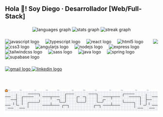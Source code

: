 <h2 align="left">Hola 👋! Soy Diego · Desarrollador [Web/Full-Stack]  </h2>

###

<div align="center">
  <img src="https://github-readme-stats.vercel.app/api/top-langs?username=DiegoPMz&locale=es&hide_title=false&layout=compact&card_width=320&langs_count=5&theme=highcontrast&hide_border=false" height="145" alt="languages graph"  />
  <img src="https://github-readme-stats.vercel.app/api?username=DiegoPMz&hide_title=false&hide_rank=false&show_icons=true&include_all_commits=true&count_private=true&disable_animations=false&theme=highcontrast&locale=en&hide_border=false" height="145" alt="stats graph"  />
  <img src="https://streak-stats.demolab.com?user=DiegoPMz&locale=en&mode=daily&theme=highcontrast&hide_border=false&border_radius=5" height="145" alt="streak graph"  />
</div>

###

<img align="right" height="150" src="https://media0.giphy.com/media/v1.Y2lkPTc5MGI3NjExM290N2Jqc3hyYWRnNmQ2dmZhMDluemd2ODBtb3J6bWkzaXhyZXZhZiZlcD12MV9pbnRlcm5hbF9naWZfYnlfaWQmY3Q9Zw/9Y1wF3wx1Dex8w9wxL/giphy.gif"  />

###

<div align="left">
  <img src="https://skillicons.dev/icons?i=js" height="34" alt="javascript logo"  />
  <img width="12" />
  <img src="https://skillicons.dev/icons?i=ts" height="34" alt="typescript logo"  />
  <img width="12" />
  <img src="https://skillicons.dev/icons?i=react" height="34" alt="react logo"  />
  <img width="12" />
  <img src="https://skillicons.dev/icons?i=html" height="34" alt="html5 logo"  />
  <img width="12" />
  <img src="https://skillicons.dev/icons?i=css" height="34" alt="css3 logo"  />
  <img width="12" />
  <img src="https://skillicons.dev/icons?i=angular" height="34" alt="angularjs logo"  />
  <img width="12" />
  <img src="https://skillicons.dev/icons?i=nodejs" height="34" alt="nodejs logo"  />
  <img width="12" />
  <img src="https://skillicons.dev/icons?i=express" height="34" alt="express logo"  />
  <img width="12" />
  <img src="https://skillicons.dev/icons?i=tailwind" height="34" alt="tailwindcss logo"  />
  <img width="12" />
  <img src="https://skillicons.dev/icons?i=sass" height="34" alt="sass logo"  />
  <img width="12" />
  <img src="https://skillicons.dev/icons?i=java" height="34" alt="java logo"  />
  <img width="12" />
  <img src="https://skillicons.dev/icons?i=spring" height="34" alt="spring logo"  />
  <img width="12" />
  <img src="https://skillicons.dev/icons?i=supabase" height="34" alt="supabase logo"  />
</div>

###

<div align="left">
  <a href="diego.pmz08@gmail.com" target="_blank">
    <img src="https://img.shields.io/static/v1?message=Gmail&logo=gmail&label=&color=D14836&logoColor=white&labelColor=&style=for-the-badge" height="35" alt="gmail logo"  />
  </a>
  <a href="https://www.linkedin.com/in/diego-peralta-b9b012291/" target="_blank">
    <img src="https://img.shields.io/static/v1?message=LinkedIn&logo=linkedin&label=&color=0077B5&logoColor=white&labelColor=&style=for-the-badge" height="35" alt="linkedin logo"  />
  </a>
</div>

###

<br clear="both">
<br clear="both">

<picture>
  <source media="(prefers-color-scheme: dark)" srcset="https://raw.githubusercontent.com/DiegoPMz/DiegoPMz/output/pacman-contribution-graph-dark.svg">
  <source media="(prefers-color-scheme: light)" srcset="https://raw.githubusercontent.com/DiegoPMz/DiegoPMz/output/pacman-contribution-graph.svg">
  <img alt="pacman contribution graph" src="https://raw.githubusercontent.com/DiegoPMz/DiegoPMz/output/pacman-contribution-graph.svg">
</picture>

###
